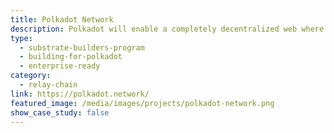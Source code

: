 ```yaml
---
title: Polkadot Network
description: Polkadot will enable a completely decentralized web where users are in control. It is built to connect chains, networks, oracles, and future technologies that are yet to be created.
type:
  - substrate-builders-program
  - building-for-polkadot
  - enterprise-ready
category:
  - relay-chain
link: https://polkadot.network/
featured_image: /media/images/projects/polkadot-network.png
show_case_study: false
---
```


